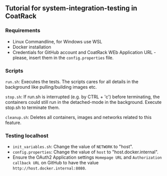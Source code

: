 ## Tutorial for system-integration-testing in CoatRack

### Requirements

* Linux Commandline, for Windows use WSL
* Docker installation
* Credentials for GitHub account and CoatRack WEb Application URL - please, insert them in the ```config.properties``` file.



### Scripts

```run.sh```: Executes the tests. The scripts cares for all details in the background like pulling/building images etc.

```stop.sh```: If run.sh is interrupted (e.g. by CTRL + 'c') before terminating, the containers could still run in the detached-mode in the background. Execute stop.sh to terminate them.

```cleanup.sh```: Deletes all containers, images and networks related to this feature.



### Testing localhost

* ```init_variables.sh```: Change the value of ```NETWORK``` to "host". 
* ```config.properties```: Change the value of ```host``` to "host.docker.internal".
* Ensure the OAuth2 Application settings ```Homepage URL``` and ```Authorization callback URL``` on GitHub to have the value ```http://host.docker.internal:8080```.